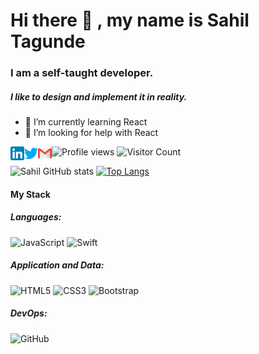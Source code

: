# Hi there :wave: , my name is Sahil Tagunde
### I am a self-taught developer.
##### I like to design and implement it in reality.


- 🌱 I’m currently learning React 
- 🤔 I’m looking for help with React 

[<img align="left" alt="Tagsahil | LinkedIn" width="22px" src="./linkedin.svg" style="max-width:100%;">](https://www.linkedin.com/in/sahil-tagunde-6a9394154/)  [<img align="left" alt="Tagsahil | Twitter" width="22px" src="./twitter.svg" style="max-width:100%;">](https://twitter.com/tagsahil) [<img align="left" alt="Tagsahil | Github" width="22px" src="./gmail.svg" style="max-width:100%;">](mailto:tagundesahil45@gmai.com?subject=[GitHub]%20Source%20Han%20Sans) ![Profile views](https://gpvc.arturio.dev/Tagsahil)  ![Visitor Count](https://profile-counter.glitch.me/{Tagsahil}/count.svg)

![Sahil GitHub stats](https://github-readme-stats.vercel.app/api?username=Tagsahil&theme=highcontrast&show_icons=true)
[![Top Langs](https://github-readme-stats.vercel.app/api/top-langs/?username=Tagsahil&layout=compact&theme=highcontrast)](https://github.com/anuraghazra/github-readme-stats)

#### My Stack
##### Languages:
<img alt="JavaScript" src="https://img.shields.io/badge/javascript-%23323330.svg?style=for-the-badge&logo=javascript&logoColor=%23F7DF1E"/> <img alt="Swift" src="https://img.shields.io/badge/swift-%23FA7343.svg?style=for-the-badge&logo=swift&logoColor=white"/>

##### Application and Data:
<img alt="HTML5" src="https://img.shields.io/badge/html5-%23E34F26.svg?style=for-the-badge&logo=html5&logoColor=white"/> <img alt="CSS3" src="https://img.shields.io/badge/css3-%231572B6.svg?style=for-the-badge&logo=css3&logoColor=white"/> <img alt="Bootstrap" src="https://img.shields.io/badge/bootstrap-%23563D7C.svg?style=for-the-badge&logo=bootstrap&logoColor=white"/>

##### DevOps:
<img alt="GitHub" src="https://img.shields.io/badge/github-%23121011.svg?style=for-the-badge&logo=github&logoColor=white"/>

